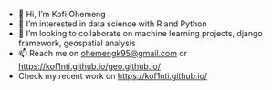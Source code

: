 - 👋 Hi, I’m Kofi Ohemeng 
- 👀 I’m interested in data science with R and Python 
- 💞️ I’m looking to collaborate on machine learning projects, django framework, geospatial analysis
- 📫 Reach me on ohemengk95@gmail.com or https://kof1nti.github.io/geo.github.io/
- Check my recent work on https://kof1nti.github.io/

<!---
kof1nti/kof1nti is a ✨ special ✨ repository because its `README.md` (this file) appears on your GitHub profile.
You can click the Preview link to take a look at your changes.
--->
